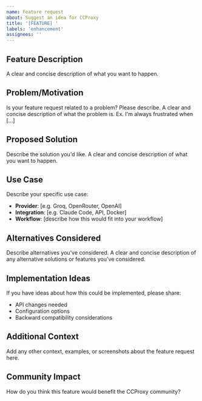 ```yaml
---
name: Feature request
about: Suggest an idea for CCProxy
title: '[FEATURE] '
labels: 'enhancement'
assignees: ''
---
```


## Feature Description
A clear and concise description of what you want to happen.

## Problem/Motivation
Is your feature request related to a problem? Please describe.
A clear and concise description of what the problem is. Ex. I'm always frustrated when [...]

## Proposed Solution
Describe the solution you'd like.
A clear and concise description of what you want to happen.

## Use Case
Describe your specific use case:
- **Provider**: [e.g. Groq, OpenRouter, OpenAI]
- **Integration**: [e.g. Claude Code, API, Docker]
- **Workflow**: [describe how this would fit into your workflow]

## Alternatives Considered
Describe alternatives you've considered.
A clear and concise description of any alternative solutions or features you've considered.

## Implementation Ideas
If you have ideas about how this could be implemented, please share:
- API changes needed
- Configuration options
- Backward compatibility considerations

## Additional Context
Add any other context, examples, or screenshots about the feature request here.

## Community Impact
How do you think this feature would benefit the CCProxy community?